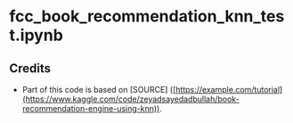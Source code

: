 # fcc_book_recommendation_knn_test.ipynb

## Credits
- Part of this code is based on [SOURCE] ([https://example.com/tutorial](https://www.kaggle.com/code/zeyadsayedadbullah/book-recommendation-engine-using-knn)).
